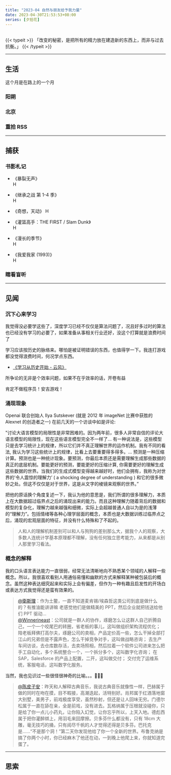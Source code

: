 ```yaml
---
title: "2023-04 自然与朋友给予我力量"
date: 2023-04-30T21:53:53+08:00
series: [夕拾花]
---
```


<br />
{{< typeit >}}
「改变的秘密，是把所有的精力放在建造新的东西上，而非与过去抗衡。」
{{< /typeit >}}

---

## 生活

这个月是在路上的一个月

### 阳朔

### 北京

### 重拾 RSS

---

## 捕获

### 书影札记

- 《暴裂无声》  
  H

- 《继承之战 第 1-4 季》  
  H

- 《奇想，天动》
  H

- 《灌篮高手：THE FIRST / Slam Dunk》  
  H

- 《漫长的季节》  
  H

- 《我爱我家 (1993)》  
  H

### 瞎看盲听

---

## 见闻

### 沉下心来学习

我觉得没必要学这些了，深度学习已经不仅仅是算法问题了，况且好多过时的算法也已经没有学习的必要了，如果准备从事相关行业还好，没这个打算就是浪费时间了

学习应该按历史的脉络来。哪怕是被证明错误的东西，也值得学一下。我连打游戏都没觉得浪费时间，何况学点东西。

- [《学习从历史开始 - 云风》](https://blog.codingnow.com/2007/12/history.html)

所争论的无非是个效率问题，如果不在乎效率的话，开卷有益

肯定不做程序员！安吉游戏！

### 涌现现象

Openai 联合创始人 Ilya Sutskever (就是 2012 年 imageNet 比赛中获胜的 Alexnet 的创造者之一) 在前几天的一个访谈中如是评论:

"讨论大语言模型的局限性是非常困难的。因为两年前，很多人非常自信的评论大语言模型的局限性，现在这些语言模型完全不一样了... 有一种说法是，这些模型只是去学习统计上的规律，所以它们并不真正理解世界的运作机制。我有不同的看法, 我认为学习这些统计上的规律，比看上去要重要得多得多。... 预测是一种压缩计算。预测也是一种统计现象。要预测，你最后本质还是需要理解生成那些数据的真正的底层机制。要能更好的预测，要能更好的压缩计算, 你需要更好的理解生成这些数据的世界。当我们的生成式模型变得越来越好时，他们会拥有，我称为对世界的’令人震惊的理解力’ ( a shocking degree of understanding ) 和它的很多微妙之处。但这不仅仅是对于世界，这是从文字的棱镜来观察的世界。”

把他的原话换个角度复述一下，我认为他的意思是，我们所谓的很多理解力，本质上在大数据超过临界点之后的涌现出来的能力。而且这种理解力随着背后的数据和模型的复杂化，理解力越来越强和细微，实际上会超越普通人自以为是的浅薄的“理解力”。包括情绪等各种心理学层面的概念，本质也是大数据训练过临界点之后，涌现的宏观层面的特征，并没有什么特殊和了不起的。

> 人和人的理解机制差别可以和人与狗狗的差别那么大，据我个人的观察，大多数人连统计学基本原理都不理解，没有任何独立思考能力，从来都是从别人那里学习看法。

### 概念的解释

我的口头语言表达能力一直很弱，经常无法清晰地向不熟悉某个领域的人解释一些概念。所以，我很喜欢看别人用通俗易懂和幽默的方式来解释某种被包装后的概念。虽然这种表达细究起来和实际上会有偏差，但作为一种有趣且启发性的开场白或表达方式我觉得还是蛮有效果的。

> [@衛斯理](https://twitter.com/dykaknsjwkmsmwm/status/1640998243671711746?s=20)：作为土鳖，一直不知道麦肯锡/埃森哲这类公司到底是做什么的？有推油能讲讲嘛 老感觉他们是做精美的 PPT，然后企业就把钱送给他们 PPT 驱动...  
> [@Winnerineast](https://twitter.com/winnerineast)：公司就是一群人的协作，琢磨怎么让这群人自己折腾自己，一个一个咬尾巴的转圈，省老板的事儿，这叫做组织架构流程优化；
> 陪老板拜佛打高尔夫，琢磨公司的卖相，产品定价高一些，怎么干掉全部打江山的兄弟但是不露声色，怎么干掉竞争对手，这叫做战略咨询；
> 去生产车间访谈，去仓库数存活，去卖场照相，然后拉着一个软件公司进来怎么把手工自动化，多个系统整合一个，一个拆分多个，这叫数字化咨询；
> 在 SAP，Salesforce 的产品上配置，二开，这叫做交付；
> 交付完了运维系统，客服电话，这叫数字化服务。

当然，我也见识过一些很怪很神奇的比喻。。。🙈🙊🙉

> [@陈皮子安](https://twitter.com/rebecca_hoshino/status/1648983057695637506?s=20)：昨天和人解释古典音乐，我说古典音乐就像性一样，巴赫属于做的同时在吻在摸，目不暇接，高潮迭起，活特别好。肖邦属于红酒落地窗大别墅，美男子，前戏极度享受，虽然秒射，但还是让人回味无穷。门德尔松属于一直在舔在亲，全是前戏，没有进去。瓦格纳属于压根就没碰你，只是给了你一点儿小药丸，让你陷入幻觉，让你忘乎所以，上天入地。德彪西属于把你灌醉绑上，用羽毛来回摩擦。贝多芬什么都没有，只有 18cm 大雕，毫无技巧的捅，只有阅尽千帆的人才觉得还得是贝多芬。巴托克是......“不是那个洞！”第二天你发现他给了你一个全新的世界。布鲁克纳是搞了你两个小时，你已经麻木了他还在动，一到晚上他爬上来，你就知道完蛋了。

---

## 思索
